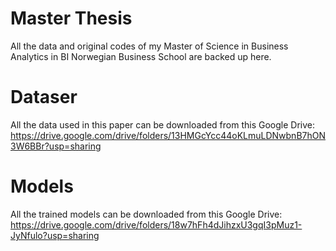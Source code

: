 # Master Thesis
All the data and original codes of my Master of Science in Business Analytics in BI Norwegian Business School are backed up here.

# Dataser
All the data used in this paper can be downloaded from this Google Drive: https://drive.google.com/drive/folders/13HMGcYcc44oKLmuLDNwbnB7hON3W6BBr?usp=sharing

# Models
All the trained models can be downloaded from this Google Drive: https://drive.google.com/drive/folders/18w7hFh4dJihzxU3gqI3pMuz1-JyNfulo?usp=sharing


